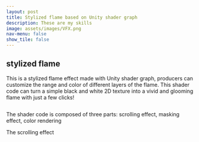 ```yaml
---
layout: post
title: Stylized flame based on Unity shader graph
description: These are my skills
image: assets/images/VFX.png
nav-menu: false
show_tile: false
---
```

<h2>stylized flame</h2>
<p>This is a stylized flame effect made with Unity shader graph, producers can customize the range and color of different layers of the flame. This shader code can turn a simple black and white 2D texture into a vivid and glooming flame  with just a few clicks! </p>
<img src="{% link assets/images/shader_flame.png %}" alt="" data-position="center center" />
<p>The shader code is composed of three parts: scrolling effect, masking effect, color rendering</p>
<p>The scrolling effect 